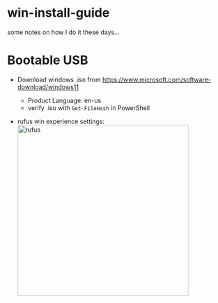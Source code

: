 # win-install-guide

some notes on how I do it these days...

# Bootable USB

- Download windows .iso from https://www.microsoft.com/software-download/windows11
  - Product Language: en-us
  - verify .iso with `Get-FileHash` in PowerShell

- rufus win experience settings:
  <img width="392" alt="rufus" src="https://github.com/DovLozys/win-install-guide/assets/755086/7b13c307-7127-4329-b55b-aae4448c97f9">

